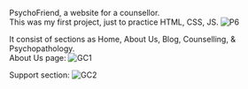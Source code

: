 PsychoFriend, a website for a counsellor.</br>
This was my first project, just to practice HTML, CSS, JS.
![P6](https://github.com/user-attachments/assets/8e9ecd53-df22-45d6-a0e6-d4bae0b8844b)

It consist of sections as Home, About Us, Blog, Counselling, & Psychopathology.</br>
About Us page:
![GC1](https://github.com/user-attachments/assets/16a12c3b-d6c8-47c9-b1b1-663ee268e4ba)

Support section:
![GC2](https://github.com/user-attachments/assets/9628cc21-0c0f-4b13-bbd4-960858d3c37d)
